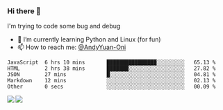 ### Hi there 👋

I'm trying to code some bug and debug

- 🌱 I’m currently learning Python and Linux (for fun)
- 📫 How to reach me: [@AndyYuan-Oni](https://github.com/AndyYuan-Oni)


<!--START_SECTION:waka-->
```text
JavaScript  6 hrs 10 mins       ████████████████░░░░░░░░░   65.13 % 
HTML        2 hrs 38 mins       ███████░░░░░░░░░░░░░░░░░░   27.82 % 
JSON        27 mins             █░░░░░░░░░░░░░░░░░░░░░░░░   04.81 % 
Markdown    12 mins             ░░░░░░░░░░░░░░░░░░░░░░░░░   02.13 % 
Other       0 secs              ░░░░░░░░░░░░░░░░░░░░░░░░░   00.09 %
```
<!--END_SECTION:waka-->

  <!--**AndyYuan-Oni/AndyYuan-Oni** is a ✨ _special_ ✨ repository because its `README.md` (this file) appears on your GitHub profile.-->
<!--[![Top Langs](https://github-readme-stats.vercel.app/api/top-langs/?username=AndyYUan-Oni&layout=compact)](https://github.com/AndyYUan-Oni/github-readme-stats)-->
<a href="https://github.com/AndyYUan-Oni/github-readme-stats">
  <img align="left" src="https://github-readme-stats.vercel.app/api?username=AndyYUan-Oni&hide=stars" />
</a>
<a href="https://github.com/AndyYUan-Oni/github-readme-stats">
  <img align="left" src="https://github-readme-stats.vercel.app/api/top-langs/?username=AndyYUan-Oni&layout=compact" />
</a>


